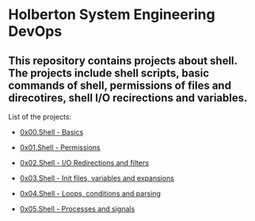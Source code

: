# Holberton System Engineering DevOps

**This repository contains projects about shell. The projects include shell scripts, basic commands of shell, permissions of files and direcotires, shell I/O recirections and variables.**
---
List of the projects:

- [0x00.Shell - Basics](https://github.com/KristiSeraj/holberton-system_engineering-devops/tree/main/0x00-shell_basics)

- [0x01.Shell - Permissions](https://github.com/KristiSeraj/holberton-system_engineering-devops/tree/main/0x01-shell_permissions)

- [0x02.Shell - I/O Redirections and filters](https://github.com/KristiSeraj/holberton-system_engineering-devops/tree/main/0x02-shell_redirections)

- [0x03.Shell - Init files, variables and expansions](https://github.com/KristiSeraj/holberton-system_engineering-devops/tree/main/0x03-shell_variables_expansions)

- [0x04.Shell - Loops, conditions and parsing](https://github.com/KristiSeraj/holberton-system_engineering-devops/tree/main/0x04-loops_conditions_and_parsing)

- [0x05.Shell - Processes and signals](https://github.com/KristiSeraj/holberton-system_engineering-devops/tree/main/0x05-processes_and_signals)

